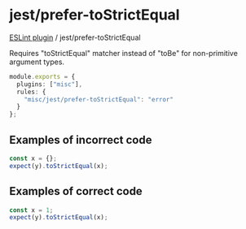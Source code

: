 # jest/prefer-toStrictEqual

[ESLint plugin](https://iliubinskii.github.io/eslint-plugin-misc/) / jest/prefer-toStrictEqual

Requires "toStrictEqual" matcher instead of "toBe" for non-primitive argument types.

```ts
module.exports = {
  plugins: ["misc"],
  rules: {
    "misc/jest/prefer-toStrictEqual": "error"
  }
};
```

## Examples of incorrect code

```ts
const x = {};
expect(y).toStrictEqual(x);
```

## Examples of correct code

```ts
const x = 1;
expect(y).toStrictEqual(x);
```